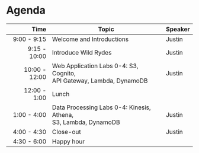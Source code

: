 <!SLIDE >
# Agenda

| Time           | Topic                                        | Speaker |
| -------------: | -------------------------------------------- | ------- |
| 9:00 - 9:15    | Welcome and Introductions                    | Justin  |
| 9:15 - 10:00   | Introduce Wild Rydes                         | Justin  |
| 10:00 - 12:00  | Web Application Labs 0-4: S3, Cognito, <br>API Gateway, Lambda, DynamoDB | Justin  |
| 12:00 - 1:00   | Lunch                                        |   |
| 1:00 - 4:00    | Data Processing Labs 0-4: Kinesis, Athena, <br>S3, Lambda, DynamoDB | Justin  |
| 4:00 - 4:30    | Close-out                           | Justin  |
| 4:30 - 6:00    | Happy hour | |
